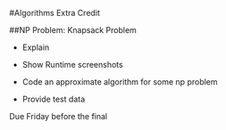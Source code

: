 #Algorithms Extra Credit

##NP Problem: Knapsack Problem

- Explain

- Show Runtime screenshots


- Code an approximate algorithm for some np problem

- Provide test data


Due Friday before the final
